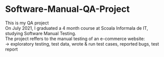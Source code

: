 # Software-Manual-QA-Project
This is my QA project
<br/> 
On July 2021, I graduated a 4 month course at Scoala Informala de IT, studying Software Manual Testing.
<br/>
The project reffers to the manual testing of an e-commerce website:
<br/>
-> exploratory testing, test data, wrote & run test cases, reported bugs, test report
